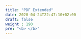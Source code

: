 ```yaml
---
title: "PDF Extended"
date: 2020-04-24T22:47:10+02:00
draft: false
weight : 190
pre: "<b> </b>"
---
```

